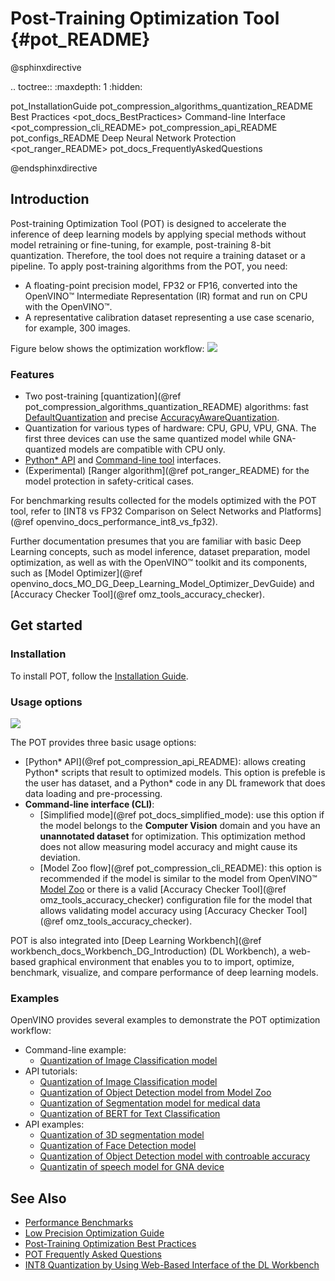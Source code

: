 # Post-Training Optimization Tool {#pot_README}

@sphinxdirective

.. toctree::
   :maxdepth: 1
   :hidden:

   pot_InstallationGuide
   pot_compression_algorithms_quantization_README
   Best Practices <pot_docs_BestPractices>
   Command-line Interface <pot_compression_cli_README>
   pot_compression_api_README
   pot_configs_README
   Deep Neural Network Protection <pot_ranger_README>
   pot_docs_FrequentlyAskedQuestions

@endsphinxdirective

## Introduction

Post-training Optimization Tool (POT) is designed to accelerate the inference of deep learning models by applying
special methods without model retraining or fine-tuning, for example, post-training 8-bit quantization. Therefore, the tool does not
require a training dataset or a pipeline. To apply post-training algorithms from the POT, you need:
* A floating-point precision model, FP32 or FP16, converted into the OpenVINO&trade; Intermediate Representation (IR) format
and run on CPU with the OpenVINO&trade;.
* A representative calibration dataset representing a use case scenario, for example, 300 images.

Figure below shows the optimization workflow:
![](docs/images/workflow_simple.png)

### Features

* Two post-training [quantization](@ref pot_compression_algorithms_quantization_README) algorithms: fast [DefaultQuantization](openvino/tools/pot/algorithms/quantization/default/README.md) and precise [AccuracyAwareQuantization](openvino/tools/pot/algorithms/quantization/accuracy_aware/README.md).
* Quantization for various types of hardware: CPU, GPU, VPU, GNA. The first three devices can use the same quantized model while GNA-quantized models are compatible with CPU only.
* [Python* API](openvino/tools/pot/api/README.md) and [Command-line tool](docs/CLI.md) interfaces.
* (Experimental) [Ranger algorithm](@ref pot_ranger_README) for the model protection in safety-critical cases.

For benchmarking results collected for the models optimized with the POT tool, refer to [INT8 vs FP32 Comparison on Select Networks and Platforms](@ref openvino_docs_performance_int8_vs_fp32).


Further documentation presumes that you are familiar with basic Deep Learning concepts, such as model inference, dataset preparation, model optimization, as well as with the OpenVINO&trade; toolkit and its components, such as  [Model Optimizer](@ref openvino_docs_MO_DG_Deep_Learning_Model_Optimizer_DevGuide) and [Accuracy Checker Tool](@ref omz_tools_accuracy_checker).

## Get started

### Installation
To install POT, follow the [Installation Guide](docs/InstallationGuide.md).

### Usage options

![](docs/images/use_cases.png)

The POT provides three basic usage options:
* [Python\* API](@ref pot_compression_api_README): allows creating Python* scripts that result to optimized models. This option is prefeble is the user has dataset, and a Python* code in any DL framework that does data loading and pre-processing.
* **Command-line interface (CLI)**:
  * [Simplified mode](@ref pot_docs_simplified_mode):  use this option if the model belongs to the **Computer Vision** domain and you have an **unannotated dataset** for optimization. This optimization method does not allow measuring model accuracy and might cause its deviation.
  * [Model Zoo flow](@ref pot_compression_cli_README): this option is recommended if the model is similar to the model from OpenVINO&trade; [Model Zoo](https://github.com/openvinotoolkit/open_model_zoo) or there is a valid [Accuracy Checker Tool](@ref omz_tools_accuracy_checker)
configuration file for the model that allows validating model accuracy using [Accuracy Checker Tool](@ref omz_tools_accuracy_checker).

POT is also integrated into [Deep Learning Workbench](@ref workbench_docs_Workbench_DG_Introduction) (DL Workbench), a web-based graphical environment 
that enables you to  to import, optimize, benchmark, visualize, and compare performance of deep learning models. 

### Examples

OpenVINO provides several examples to demonstrate the POT optimization workflow:

* Command-line example:
  * [Quantization of Image Classification model](https://docs.openvino.ai/latest/pot_configs_examples_README.html)
* API tutorials:
  * [Quantization of Image Classification model](https://github.com/openvinotoolkit/openvino_notebooks/tree/main/notebooks/301-tensorflow-training-openvino)
  * [Quantization of Object Detection model from Model Zoo](https://github.com/openvinotoolkit/openvino_notebooks/tree/main/notebooks/111-detection-quantization)
  * [Quantization of Segmentation model for medical data](https://github.com/openvinotoolkit/openvino_notebooks/tree/main/notebooks/110-ct-segmentation-quantize)
  * [Quantization of BERT for Text Classification](https://github.com/openvinotoolkit/openvino_notebooks/tree/main/notebooks/105-language-quantize-bert)
* API examples:
  * [Quantization of 3D segmentation model](https://github.com/openvinotoolkit/openvino/tree/master/tools/pot/openvino/tools/pot/api/samples/3d_segmentation)
  * [Quantization of Face Detection model](https://github.com/openvinotoolkit/openvino/tree/master/tools/pot/openvino/tools/pot/api/samples/face_detection)
  * [Quantization of Object Detection model with controable accuracy](https://github.com/openvinotoolkit/openvino/tree/master/tools/pot/openvino/tools/pot/api/samples/object_detection)
  * [Quantizatin of speech model for GNA device](https://github.com/openvinotoolkit/openvino/tree/master/tools/pot/openvino/tools/pot/api/samples/speech)


## See Also

* [Performance Benchmarks](https://docs.openvino.ai/latest/openvino_docs_performance_benchmarks_openvino.html)
* [Low Precision Optimization Guide](docs/LowPrecisionOptimizationGuide.md)
* [Post-Training Optimization Best Practices](docs/BestPractices.md)
* [POT Frequently Asked Questions](docs/FrequentlyAskedQuestions.md)
* [INT8 Quantization by Using Web-Based Interface of the DL Workbench](https://docs.openvino.ai/latest/workbench_docs_Workbench_DG_Int_8_Quantization.html)
